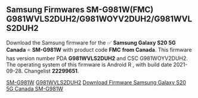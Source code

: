 <h2>Samsung Firmwares SM-G981W(FMC) G981WVLS2DUH2/G981WOYV2DUH2/G981WVLS2DUH2</h2>
Download the Samsung firmware for the ✅ <strong>Samsung Galaxy S20 5G Canada </strong> ⭐ <strong>SM-G981W</strong> with product code <strong>FMC</strong> <strong> from Canada</strong>. This firmware has version number PDA <strong>G981WVLS2DUH2</strong> and CSC G981WOYV2DUH2. The operating system of this firmware is Android R , with build date 2021-09-28. Changelist <strong>22299651</strong>.


[SM-G981W](https://samfirm.shop/samsung/model/SM-G981W)
[G981WVLS2DUH2](https://samfirm.shop/samsung/pda/G981WVLS2DUH2)
[Download Firmware Samsung Galaxy S20 5G Canada SM-G981W](https://samfirm.shop/samsung/firmware/460493)
